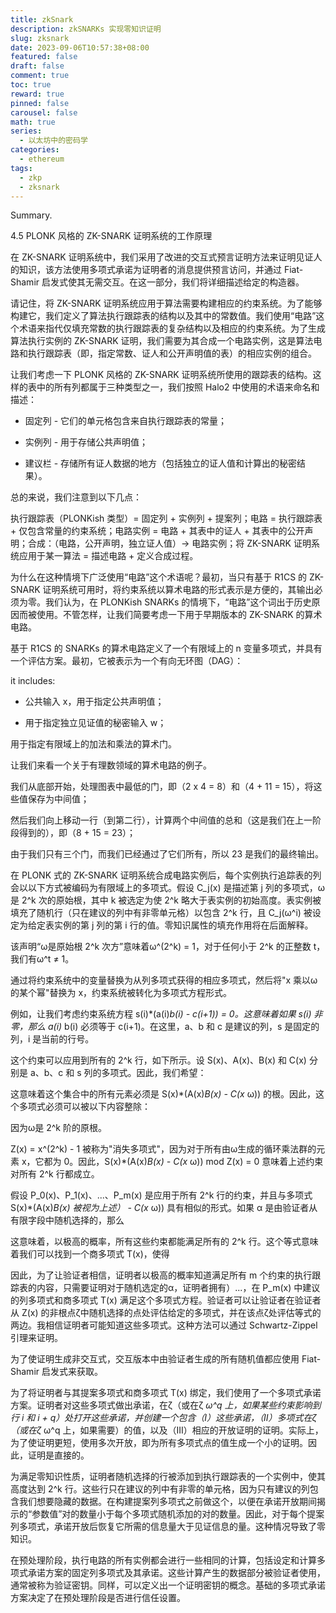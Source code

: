 ```yaml
---
title: zkSnark
description: zkSNARKs 实现零知识证明 
slug: zksnark
date: 2023-09-06T10:57:38+08:00
featured: false
draft: false
comment: true
toc: true
reward: true
pinned: false
carousel: false
math: true
series: 
  - 以太坊中的密码学
categories:
  - ethereum
tags:
  - zkp
  - zksnark
---
```


Summary.

<!--more-->

4.5 PLONK 风格的 ZK-SNARK 证明系统的工作原理

在 ZK-SNARK 证明系统中，我们采用了改进的交互式预言证明方法来证明见证人的知识，该方法使用多项式承诺为证明者的消息提供预言访问，并通过 Fiat-Shamir 启发式使其无需交互。在这一部分，我们将详细描述给定的构造器。

请记住，将 ZK-SNARK 证明系统应用于算法需要构建相应的约束系统。为了能够构建它，我们定义了算法执行跟踪表的结构以及其中的常数值。我们使用“电路”这个术语来指代仅填充常数的执行跟踪表的复杂结构以及相应的约束系统。为了生成算法执行实例的 ZK-SNARK 证明，我们需要为其合成一个电路实例，这是算法电路和执行跟踪表（即，指定常数、证人和公开声明值的表）的相应实例的组合。

让我们考虑一下 PLONK 风格的 ZK-SNARK 证明系统所使用的跟踪表的结构。这样的表中的所有列都属于三种类型之一，我们按照 Halo2 中使用的术语来命名和描述：

- 固定列 - 它们的单元格包含来自执行跟踪表的常量；

- 实例列 - 用于存储公共声明值；

- 建议栏 - 存储所有证人数据的地方（包括独立的证人值和计算出的秘密结果）。

总的来说，我们注意到以下几点：

执行跟踪表（PLONKish 类型）= 固定列 + 实例列 + 提案列；电路 = 执行跟踪表 + 仅包含常量的约束系统；电路实例 = 电路 + 其表中的证人 + 其表中的公开声明；合成：（电路，公开声明，独立证人值）→ 电路实例；将 ZK-SNARK 证明系统应用于某一算法 = 描述电路 + 定义合成过程。

为什么在这种情境下广泛使用“电路”这个术语呢？最初，当只有基于 R1CS 的 ZK-SNARK 证明系统可用时，将约束系统以算术电路的形式表示是方便的，其输出必须为零。我们认为，在 PLONKish SNARKs 的情境下，“电路”这个词出于历史原因而被使用。不管怎样，让我们简要考虑一下用于早期版本的 ZK-SNARK 的算术电路。

基于 R1CS 的 SNARKs 的算术电路定义了一个有限域上的 n 变量多项式，并具有一个评估方案。最初，它被表示为一个有向无环图（DAG）：

it includes:

- 公共输入 x，用于指定公共声明值；

- 用于指定独立见证值的秘密输入 w；

用于指定有限域上的加法和乘法的算术门。

让我们来看一个关于有理数领域的算术电路的例子。

我们从底部开始，处理图表中最低的门，即（2 x 4 = 8）和（4 + 11 = 15），将这些值保存为中间值；

然后我们向上移动一行（到第二行），计算两个中间值的总和（这是我们在上一阶段得到的），即（8 + 15 = 23）；

由于我们只有三个门，而我们已经通过了它们所有，所以 23 是我们的最终输出。

在 PLONK 式的 ZK-SNARK 证明系统合成电路实例后，每个实例执行追踪表的列会以以下方式被编码为有限域上的多项式。假设 C_j(x) 是描述第 j 列的多项式，ω是 2^k 次的原始根，其中 k 被选定为使 2^k 略大于表实例的初始高度。表实例被填充了随机行（只在建议的列中有非零单元格）以包含 2^k 行，且 C_j(ω^i) 被设定为给定表实例的第 j 列的第 i 行的值。零知识属性的填充作用将在后面解释。

该声明“ω是原始根 2^k 次方”意味着ω^(2^k) = 1，对于任何小于 2^k 的正整数 t，我们有ω^t ≠ 1。

通过将约束系统中的变量替换为从列多项式获得的相应多项式，然后将"x 乘以ω的某个幂"替换为 x，约束系统被转化为多项式方程形式。

例如，让我们考虑约束系统方程 s(i)*(a(i)*b(i) - c(i+1)) = 0。这意味着如果 s(i) 非零，那么 a(i)* b(i) 必须等于 c(i+1)。在这里，a、b 和 c 是建议的列，s 是固定的列，i 是当前的行号。

这个约束可以应用到所有的 2^k 行，如下所示。设 S(x)、A(x)、B(x) 和 C(x) 分别是 a、b、c 和 s 列的多项式。因此，我们希望：

这意味着这个集合中的所有元素必须是 S(x)*(A(x)*B(x) - C(x* ω)) 的根。因此，这个多项式必须可以被以下内容整除：

因为ω是 2^k 阶的原根。

Z(x) = x^(2^k) - 1 被称为"消失多项式"，因为对于所有由ω生成的循环乘法群的元素 x，它都为 0。因此，S(x)*(A(x)*B(x) - C(x* ω)) mod Z(x) = 0 意味着上述约束对所有 2^k 行都成立。

假设 P_0(x)、P_1(x)、...、P_m(x) 是应用于所有 2^k 行的约束，并且与多项式 S(x)*(A(x)*B(x) 被视为上述） - C(x* ω)) 具有相似的形式。如果 α 是由验证者从有限字段中随机选择的，那么

这意味着，以极高的概率，所有这些约束都能满足所有的 2^k 行。这个等式意味着我们可以找到一个商多项式 T(x)，使得

因此，为了让验证者相信，证明者以极高的概率知道满足所有 m 个约束的执行跟踪表的内容，只需要证明对于随机选定的α，证明者拥有）...，在 P_m(x) 中建议的列多项式和商多项式 T(x) 满足这个多项式方程。验证者可以让验证者在验证者从 Z(x) 的非根点ζ中随机选择的点处评估给定的多项式，并在该点ζ处评估等式的两边。我相信证明者可能知道这些多项式。这种方法可以通过 Schwartz-Zippel 引理来证明。

为了使证明生成非交互式，交互版本中由验证者生成的所有随机值都应使用 Fiat-Shamir 启发式来获取。

为了将证明者与其提案多项式和商多项式 T(x) 绑定，我们使用了一个多项式承诺方案。证明者对这些多项式做出承诺，在ζ（或在ζ *ω^q 上，如果某些约束影响到行 i 和 i + q）处打开这些承诺，并创建一个包含（I）这些承诺，（II）多项式在ζ（或在ζ* ω^q 上，如果需要）的值，以及（III）相应的开放证明的证明。实际上，为了使证明更短，使用多次开放，即为所有多项式点的值生成一个小的证明。因此，证明是直接的。

为满足零知识性质，证明者随机选择的行被添加到执行跟踪表的一个实例中，使其高度达到 2^k 行。这些行只在建议的列中有非零的单元格，因为只有建议的列包含我们想要隐藏的数据。在构建提案列多项式之前做这个，以便在承诺开放期间揭示的“参数值”对的数量小于每个多项式随机添加的对的数量。因此，对于每个提案列多项式，承诺开放后恢复它所需的信息量大于见证信息的量。这种情况导致了零知识。

在预处理阶段，执行电路的所有实例都会进行一些相同的计算，包括设定和计算多项式承诺方案的固定列多项式及其承诺。这些计算产生的数据部分被验证者使用，通常被称为验证密钥。同样，可以定义出一个证明密钥的概念。基础的多项式承诺方案决定了在预处理阶段是否进行信任设置。
